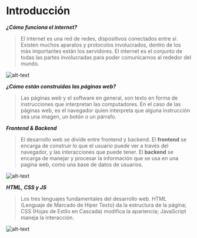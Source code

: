 # Introducción

***¿Cómo funciona el internet?***
>El internet es una red de redes, dispositivos conectados entre sí. Existen muchos aparatos y protocolos involucrados, dentro de los más importantes están los servidores. El internet es el conjunto de todas las partes involucradas para poder comunicarnos al rededor del mundo.

![alt-text](https://upload.wikimedia.org/wikipedia/commons/thumb/c/c9/Client-server-model.svg/1200px-Client-server-model.svg.png)

***¿Cómo están construidas las páginas web?***
>Las páginas web y el software en general, son texto en forma de instrucciones que interpretan las computadores. En el caso de las páginas web, es el navegador quien interpreta que alguna instrucción sea una imagen, un botón o un párrafo.

***Frontend & Backend***

>El desarrollo web se divide entre frontend y backend. El **frontend** se encarga de construir lo que el usuario puede ver a través del navegador, y las interacciones que puede tener. El **backend** se encarga de manejar y procesar la información que se usa en una pagina web, como una base de datos de usuarios.

![alt-text](http://appstone.academy/wp-content/uploads/2017/02/frontback.jpg)

***HTML, CSS y JS***

>Los tres lenguajes fundamentales del desarrollo web. HTML (Lenguaje de Marcado de Hiper Texto) da la estructura de la página; CSS (Hojas de Estilo en Cascada) modifica la apariencia; JavaScript maneja la interacción.

![alt-text](https://qph.fs.quoracdn.net/main-qimg-aea6d70e3db223864d778ee560ec62c0.webp)
